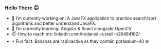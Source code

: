 ### Hello There 😊

- 🔭 I’m currently working on: A JavaFX application to practice search/sort algorithms and better understand JavaFX.
- 🌱 I’m currently learning: Angular & React alongside OpenCV.
- 📫 How to reach me: linkedin.com/in/daniel-russell-b26484162/
- ⚡ Fun fact: Bananas are radioactive as they contain potassium-40 ☢
